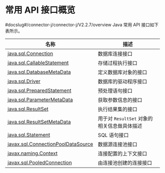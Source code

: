 常用 API 接口概览 
================================
#docslug#/connector-j/connector-j/V2.2.7/overview
Java 常用 API 接口如下表所示。


|                                        名称                                         |              描述              |
|-----------------------------------------------------------------------------------|------------------------------|
| [java.sql.Connection](/zh-CN/3.user-guide/16.common-interfaces/2.java-sql-connection.md)                | 数据库连接接口                      |
| [java.sql.CallableStatement](/zh-CN/3.user-guide/16.common-interfaces/3.java-sql-callablestatement.md)         | 存储过程执行接口                     |
| [java.sql.DatabaseMetaData](/zh-CN/3.user-guide/16.common-interfaces/4.java-sql-databasemetadata.md)          | 定义数据库对象的接口                   |
| [java.sql.Driver](/zh-CN/3.user-guide/16.common-interfaces/5.java-sql-driver.md)                    | 数据库的驱动程序接口                   |
| [java.sql.PreparedStatement](/zh-CN/3.user-guide/16.common-interfaces/6.java-sql-preparedstatement.md)         | 预处理语句接口                      |
| [java.sql.ParameterMetaData](/zh-CN/3.user-guide/16.common-interfaces/7.java-sql-parametermetadata.md)         | 获取参数信息的接口                    |
| [java.sql.ResultSet](/zh-CN/3.user-guide/16.common-interfaces/8.java-sql-resultset.md)                 | 执行结果集的接口                     |
| [java.sql.ResultSetMetaData](/zh-CN/3.user-guide/16.common-interfaces/9.java-sql-resultsetmetadata.md)         | 用于对 `ResultSet` 对象的相关信息做具体描述 |
| [java.sql.Statement](/zh-CN/3.user-guide/16.common-interfaces/10.java-sql-statement.md)                 | SQL 语句接口                     |
| [javax.sql.ConnectionPoolDataSource](/zh-CN/3.user-guide/16.common-interfaces/11.javax-sql-connectionpooldatasource.md) | 数据源连接池接口                     |
| [javax.naming.Context](/zh-CN/3.user-guide/16.common-interfaces/12.javax-naming-context.md)               | 连接配置的上下文接口                   |
| [javax.sql.PooledConnection](/zh-CN/3.user-guide/16.common-interfaces/13.javax-sql-pooledconnection.md)         | 由连接池创建的连接接口                  |



